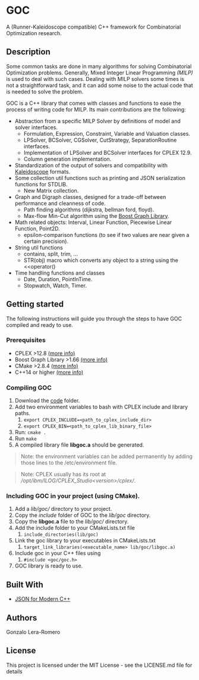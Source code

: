 # GOC
A (Runner-Kaleidoscope compatible) C++ framework for Combinatorial Optimization research.

## Description
Some common tasks are done in many algorithms for solving Combinatorial Optimization problems. Generally, Mixed Integer Linear Programming _(MILP)_ is used to deal with such cases. Dealing with MILP solvers some times is not a straightforward task, and it can add some noise to the actual code that is needed to solve the problem.

GOC is a C++ library that comes with classes and functions to ease the process of writing code for MILP. Its main contributions are the following:
- Abstraction from a specific MILP Solver by definitions of model and solver interfaces.
  - Formulation, Expression, Constraint, Variable and Valuation classes.
  - LPSolver, BCSolver, CGSolver, CutStrategy, SeparationRoutine interfaces.
  - Implementation of LPSolver and BCSolver interfaces for CPLEX 12.9.
  - Column generation implementation.
- Standardization of the output of solvers and compatibility with [Kaleidoscope](https://github.com/gleraromero/kaleidoscope) formats.
- Some collection util functions such as printing and JSON serialization functions for STDLIB.
  - New Matrix collection.
- Graph and Digraph classes, designed for a trade-off between performance and cleanness of code.
  - Path finding algorithms (dijkstra, bellman ford, floyd).
  - Max-flow Min-Cut algorithm using the [Boost Graph Library](https://www.boost.org/doc/libs/1_66_0/libs/graph/doc/index.html).
- Math related objects: Interval, Linear Function, Piecewise Linear Function, Point2D.
  - epsilon-comparison functions (to see if two values are near given a certain precision).
- String util functions
  - contains, split, trim, ...
  - STR(obj) macro which converts any object to a string using the \<\<operator()
- Time handling functions and classes
  - Date, Duration, PointInTime.
  - Stopwatch, Watch, Timer.

## Getting started
The following instructions will guide you through the steps to have GOC compiled and ready to use.

### Prerequisites
- CPLEX >12.8 [(more info)](https://www.ibm.com/products/ilog-cplex-optimization-studio)
- Boost Graph Library >1.66 [(more info)](https://www.boost.org/doc/libs/1_66_0/libs/graph/doc/index.html)
- CMake >2.8.4 [(more info)](https://cmake.org/)
- C++14 or higher [(more info)](https://es.wikipedia.org/wiki/C%2B%2B14)

### Compiling GOC
1. Download the [code](code) folder.
1. Add two environment variables to bash with CPLEX include and library paths.
    1. ```export CPLEX_INCLUDE=<path_to_cplex_include_dir>```
    1. ```export CPLEX_BIN=<path_to_cplex_lib_binary_file>```
1. Run: ```cmake .```
1. Run ```make```
1. A compiled library file __libgoc.a__ should be generated.

> Note: the environment variables can be added permanently by adding those lines to the /etc/environment file.

> Note: CPLEX usually has its root at _/opt/ibm/ILOG/CPLEX_Studio\<version\>/cplex/_.

### Including GOC in your project (using CMake).
1. Add a _lib/goc/_ directory to your project.
1. Copy the _include_ folder of GOC to the _lib/goc_ directory.
1. Copy the __libgoc.a__ file to the _lib/goc/_ directory.
1. Add the include folder to your CMakeLists.txt file 
    1. ```include_directories(lib/goc)```
1. Link the goc library to your executables in CMakeLists.txt 
    1. ```target_link_libraries(<executable_name> lib/goc/libgoc.a)```
1. Include goc in your C++ files using
    1. ```#include <goc/goc.h>```
1. GOC library is ready to use.

## Built With
* [JSON for Modern C++](https://github.com/nlohmann/json)

## Authors
Gonzalo Lera-Romero

## License
This project is licensed under the MIT License - see the LICENSE.md file for details
